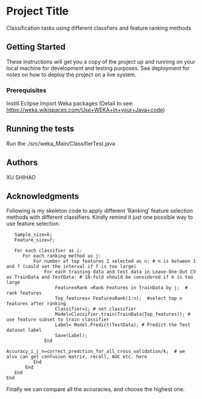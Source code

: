 # Project Title

Classification tasks using different classfiers and feature ranking methods

## Getting Started

These instructions will get you a copy of the project up and running on your local machine for development and testing purposes. See deployment for notes on how to deploy the project on a live system.

### Prerequisites

Instill Eclipse
Import Weka packages (Detail to see: https://weka.wikispaces.com/Use+WEKA+in+your+Java+code)


## Running the tests

Run the ./src/weka_Main/ClassifierTest.java

## Authors

XU SHIHAO 



## Acknowledgments

Following is my skeleton code to apply different ‘Ranking’ feature selection methods with different classifiers. Kindly remind it just one possible way to use feature selection.

```
   Sample_size=k;
   Feature_size=f;

   For each classifier as i: 
      For each ranking method as j:
          For number of top features I selected as n: # n is between 1 and f (could set the interval if f is too large)
              For each training data and test data in Leave-One-Out CV as TrainData and TestData: # 10-fold should be considered if k is too large
                  FeaturesRank =Rank Features in TrainData by j;  # rank features
                  Top_features= FeaturesRank(1:n);  #select top n features after ranking
                  Classifier=i; # set classifier
                  Model=Classifier.train(TrainData(Top_features)); # use feature subset to train classifier
                  Label= Model.Predict(TestData); # Predict the Test dataset label
                  Save(Label);
              End
                  Accuracy_i_j_n=correct_predction_for_all_cross_validation/k;  # we also can get confusion matrix, recall, AUC etc. here
          End
       End
   End
End
```

Finally we can compare all the accuracies, and choose the highest one.
